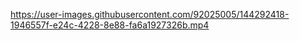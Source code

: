 
https://user-images.githubusercontent.com/92025005/144292418-1946557f-e24c-4228-8e88-fa6a1927326b.mp4

